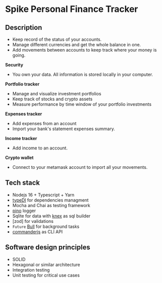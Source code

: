 # Spike Personal Finance Tracker

## Description

- Keep record of the status of your accounts.
- Manage different currencies and get the whole balance in one.
- Add movements between accounts to keep track where your money is going.

__Security__
- You own your data. All information is stored locally in your computer.

__Portfolio tracker__
- Manage and visualize investment portfolios
- Keep track of stocks and crypto assets
- Measure performance by time window of your portfolio investments

__Expenses tracker__
- Add expenses from an account
- Import your bank's statement expenses summary.

__Income tracker__
- Add income to an account.

__Crypto wallet__
- Connect to your metamask account to import all your movements.


## Tech stack

  - Nodejs 16 + Typescript + Yarn
  - [typeDI]() for dependencies managment
  - Mocha and Chai as testing framework
  - [pino]() logger
  - Sqlite for data with [knex]() as sql builder
  - [zod] for validations
  - `Future` [Bull]() for background tasks
  - [commanderjs]() as CLI API

## Software design principles

  - SOLID
  - Hexagonal or similar architecture
  - Integration testing
  - Unit testing for critical use cases
